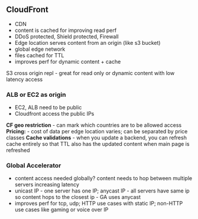 ## CloudFront
- CDN
- content is cached for improving read perf
- DDoS protected, Shield protected, Firewall
- Edge location serves content from an origin (like s3 bucket)
- global edge network
- files cached for TTL
- improves perf for dynamic content + cache 

S3 cross origin repl - great for read only or dynamic content with low latency access

### ALB or EC2 as origin
- EC2, ALB need to be public
- Cloudfront access the public IPs

**CF geo restriction** - can mark which countries are to be allowed access
**Pricing:** - cost of data per edge location varies; can be separated by price classes
**Cache validations** - when you update a backend, you can refresh cache entirely so that TTL also has the updated content when main page is refreshed

### Global Accelerator
- content access needed globally? content needs to hop between multiple servers increasing latency
- unicast IP - one server has one IP; anycast IP - all servers have same ip so content hops to the closest ip - GA uses anycast
- improves perf for tcp, udp; HTTP use cases with static IP; non-HTTP use cases like gaming or voice over IP
